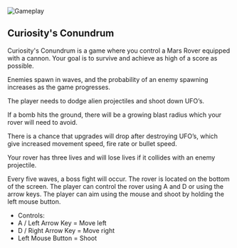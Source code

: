 
![Gameplay](https://user-images.githubusercontent.com/58746884/105150320-7fdfd000-5b69-11eb-9da0-06b17a3f0208.gif)

## **Curiosity's Conundrum**

Curiosity's Conundrum is a game where you control a Mars Rover equipped with a cannon. Your goal is to survive and achieve as high of a score as possible.

Enemies spawn in waves, and the probability of an enemy spawning increases as the game progresses. 

The player needs to dodge alien projectiles and shoot down UFO’s. 

If a bomb hits the ground, there will be a growing blast radius which your rover will need to avoid. 

There is a chance that upgrades will drop after destroying UFO’s, which give increased movement speed, fire rate or bullet speed. 

Your rover has three lives and will lose lives if it collides with an enemy projectile. 

Every five waves, a boss fight will occur. The rover is located on the bottom of the screen. The player can control the rover using A and D or using the arrow keys. The player can aim using the mouse and shoot by holding the left mouse button.

* Controls:
* A / Left Arrow Key = Move left
* D / Right Arrow Key = Move right
* Left Mouse Button = Shoot
